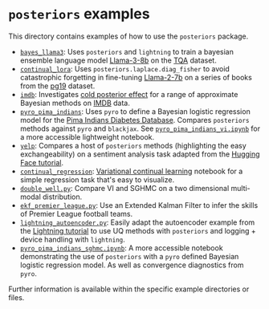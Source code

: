 # `posteriors` examples

This directory contains examples of how to use the `posteriors` package.
- [`bayes_llama3`](bayes_llama3/): Uses `posteriors` and `lightning` to train a bayesian ensemble language model [Llama-3-8b](https://huggingface.co/meta-llama/Meta-Llama-3-8B)
on the [TQA](https://allenai.org/data/tqa) dataset.
- [`continual_lora`](continual_lora/): Uses `posteriors.laplace.diag_fisher` to avoid
catastrophic forgetting in fine-tuning [Llama-2-7b](https://huggingface.co/meta-llama/Llama-2-7b-hf)
on a series of books from the [pg19](https://huggingface.co/datasets/pg19) dataset.
- [`imdb`](imdb/): Investigates [cold posterior effect](https://proceedings.mlr.press/v119/wenzel20a/wenzel20a.pdf)
for a range of approximate Bayesian methods on [IMDB](https://www.tensorflow.org/api_docs/python/tf/keras/datasets/imdb/load_data)
data.
- [`pyro_pima_indians`](pyro_pima_indians/): Uses `pyro` to define a Bayesian logistic
regression model for the [Pima Indians Diabetes Database](https://www.kaggle.com/uciml/pima-indians-diabetes-database).
Compares `posteriors` methods against `pyro` and `blackjax`.
See [`pyro_pima_indians_vi.ipynb`](pyro_pima_indians_vi.ipynb) for a more accessible lightweight notebook.
- [`yelp`](yelp/): Compares a host of `posteriors` methods (highlighting the easy
exchangeability) on a sentiment analysis task adapted from the [Hugging Face tutorial](https://huggingface.co/docs/transformers/training#train-in-native-pytorch).
- [`continual_regression`](continual_regression.ipynb): [Variational continual learning](https://arxiv.org/abs/1710.10628)
notebook for a simple regression task that's easy to visualize.
- [`double_well.py`](double_well.py): Compare VI and SGHMC on a two dimensional
multi-modal distribution.
- [`ekf_premier_league.py`](ekf_premier_league.py): Use an Extended Kalman Filter
to infer the skills of Premier League football teams.
- [`lightning_autoencoder.py`](lightning_autoencoder.py): Easily adapt the autoencoder
example from the [Lightning tutorial](https://lightning.ai/docs/pytorch/stable/starter/introduction.html)
to use UQ methods with `posteriors` and logging + device handling with `lightning`.
- [`pyro_pima_indians_sghmc.ipynb`](pyro_pima_indians_sghmc.ipynb): A more accessible
notebook demonstrating the use of `posteriors` with a `pyro` defined Bayesian logistic regression model.
As well as convergence diagnostics from `pyro`.


Further information is available within the specific example directories or files.

